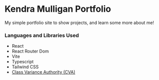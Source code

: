 # Kendra Mulligan Portfolio

My simple portfolio site to show projects, and learn some more about me!

### Languages and Libraries Used

- React
- React Router Dom
- Vite
- Typescript
- Tailwind CSS
- [Class Variance Authority (CVA)](https://cva.style/docs/ "CVA")
